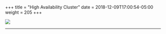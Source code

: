 +++
title = "High Availability Cluster"
date = 2018-12-09T17:00:54-05:00
weight = 205
+++

![](/docker-k8s-presentation/images/arch//kubeadm-ha-topology-external-etcd.svg)

___
